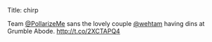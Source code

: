 Title: chirp

Team <a href="http://twitter.com/PollarizeMe">@PollarizeMe</a> sans the lovely couple <a href="http://twitter.com/wehtam">@wehtam</a> having dins at Grumble Abode. <a href="http://t.co/2XCTAPQ4">http://t.co/2XCTAPQ4</a>
